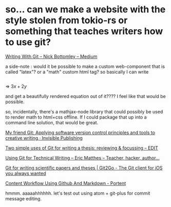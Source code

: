 # so... can we make a website with the style stolen from tokio-rs or something that teaches writers how to use git?

[Writing With Git – Nick Bottomley – Medium](https://medium.com/@nickhbottomley/writing-with-git-434abffc751f)

a side-note : would it be possible to make a custom web-component that is called "latex"? or a "math" custom html tag? so basically I can write

<math>3x+2y</math>

=> $3x+2y$

and get a beautifully rendered equation out of it???? I feel like that would be possible.

so, incidentally, there's a mathjax-node library that could possibly be used to render math to html+css offline. If I could package that up into a command line solution, that would be great.

[My friend Git: Applying software version control principles and tools to creative writing · Invisible Publishing](https://invisiblepublishing.com/2017/07/12/my-friend-git/)

[Two simple uses of Git for writing a thesis: reviewing & focussing – EDIT](https://edit.hypotheses.org/276)

[Using Git for Technical Writing – Eric Matthes – Teacher, hacker, author...](https://ehmatthes.github.io/Git-Technical-Writing/)

[Git for writing scientific papers and theses | Git2Go - The Git client for iOS you always wanted](https://git2go.com/blog/2016/03/30/Git-for-writing-scientific-papers-and-theses.html)

[Content Workflow Using Github And Markdown - Portent](https://www.portent.com/blog/content-strategy/content-with-github-markdown.htm)

hmmm. aaaaahhhhhh. let's test out using atom + git-plus for commit message editing.

